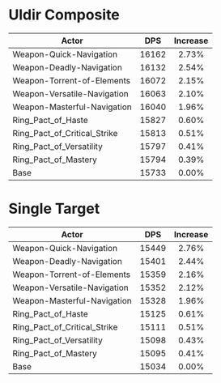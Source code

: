 # Uldir Composite
| Actor | DPS | Increase |
|---|:---:|:---:|
|Weapon-Quick-Navigation|16162|2.73%|
|Weapon-Deadly-Navigation|16132|2.54%|
|Weapon-Torrent-of-Elements|16072|2.15%|
|Weapon-Versatile-Navigation|16063|2.10%|
|Weapon-Masterful-Navigation|16040|1.96%|
|Ring_Pact_of_Haste|15827|0.60%|
|Ring_Pact_of_Critical_Strike|15813|0.51%|
|Ring_Pact_of_Versatility|15797|0.41%|
|Ring_Pact_of_Mastery|15794|0.39%|
|Base|15733|0.00%|

# Single Target
| Actor | DPS | Increase |
|---|:---:|:---:|
|Weapon-Quick-Navigation|15449|2.76%|
|Weapon-Deadly-Navigation|15401|2.44%|
|Weapon-Torrent-of-Elements|15359|2.16%|
|Weapon-Versatile-Navigation|15352|2.12%|
|Weapon-Masterful-Navigation|15328|1.96%|
|Ring_Pact_of_Haste|15125|0.61%|
|Ring_Pact_of_Critical_Strike|15111|0.51%|
|Ring_Pact_of_Versatility|15098|0.43%|
|Ring_Pact_of_Mastery|15095|0.41%|
|Base|15034|0.00%|
